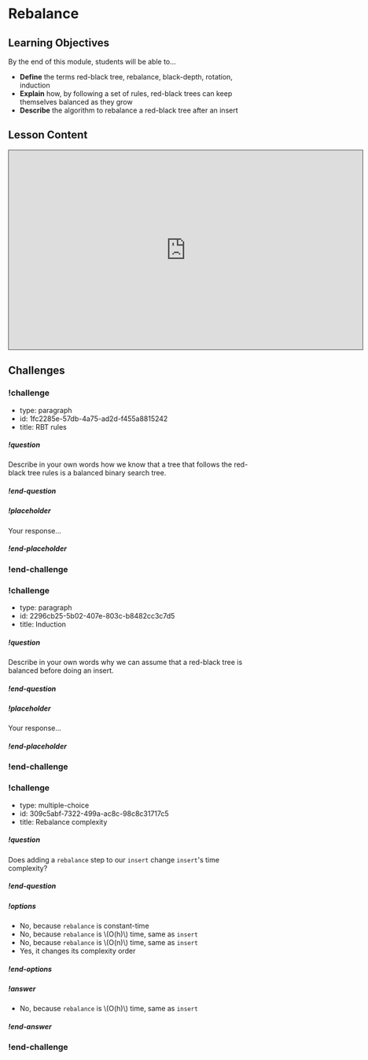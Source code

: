 # Rebalance

## Learning Objectives

By the end of this module, students will be able to...

- **Define** the terms red-black tree, rebalance, black-depth, rotation, induction
- **Explain** how, by following a set of rules, red-black trees can keep themselves balanced as they grow
- **Describe** the algorithm to rebalance a red-black tree after an insert

## Lesson Content

<iframe src="https://adaacademy.hosted.panopto.com/Panopto/Pages/Embed.aspx?id=8e9c3609-1cae-4b7b-bf9b-abbb0002c3ca&autoplay=false&offerviewer=true&showtitle=true&showbrand=false&start=0&interactivity=all" width=720 height=405 style="border: 1px solid #464646;" allowfullscreen allow="autoplay"></iframe>

## Challenges


<!-- >>>>>>>>>>>>>>>>>>>>>> BEGIN CHALLENGE >>>>>>>>>>>>>>>>>>>>>> -->
<!-- Replace everything in square brackets [] and remove brackets  -->

### !challenge

* type: paragraph
* id: 1fc2285e-57db-4a75-ad2d-f455a8815242
* title: RBT rules
<!-- * points: [1] (optional, the number of points for scoring as a checkpoint) -->
<!-- * topics: [python, pandas] (optional the topics for analyzing points) -->

##### !question

Describe in your own words how we know that a tree that follows the red-black tree rules is a balanced binary search tree.

##### !end-question

##### !placeholder

Your response...

##### !end-placeholder

<!-- other optional sections -->
<!-- !hint - !end-hint (markdown, users can see after a failed attempt) -->
<!-- !rubric - !end-rubric (markdown, instructors can see while scoring a checkpoint) -->
<!-- !explanation - !end-explanation (markdown, students can see after answering correctly) -->

### !end-challenge

<!-- ======================= END CHALLENGE ======================= -->
<!-- >>>>>>>>>>>>>>>>>>>>>> BEGIN CHALLENGE >>>>>>>>>>>>>>>>>>>>>> -->
<!-- Replace everything in square brackets [] and remove brackets  -->

### !challenge

* type: paragraph
* id: 2296cb25-5b02-407e-803c-b8482cc3c7d5
* title: Induction
<!-- * points: [1] (optional, the number of points for scoring as a checkpoint) -->
<!-- * topics: [python, pandas] (optional the topics for analyzing points) -->

##### !question

Describe in your own words why we can assume that a red-black tree is balanced before doing an insert.

##### !end-question

##### !placeholder

Your response...

##### !end-placeholder

<!-- other optional sections -->
<!-- !hint - !end-hint (markdown, users can see after a failed attempt) -->
<!-- !rubric - !end-rubric (markdown, instructors can see while scoring a checkpoint) -->
<!-- !explanation - !end-explanation (markdown, students can see after answering correctly) -->

### !end-challenge

<!-- ======================= END CHALLENGE ======================= -->
<!-- >>>>>>>>>>>>>>>>>>>>>> BEGIN CHALLENGE >>>>>>>>>>>>>>>>>>>>>> -->
<!-- Replace everything in square brackets [] and remove brackets  -->

### !challenge

* type: multiple-choice
* id: 309c5abf-7322-499a-ac8c-98c8c31717c5
* title: Rebalance complexity
<!-- * points: [1] (optional, the number of points for scoring as a checkpoint) -->
<!-- * topics: [python, pandas] (optional the topics for analyzing points) -->

##### !question

Does adding a `rebalance` step to our `insert` change `insert`'s time complexity?

##### !end-question

##### !options

* No, because `rebalance` is constant-time
* No, because `rebalance` is \\(O(h)\\) time, same as `insert`
* No, because `rebalance` is \\(O(n)\\) time, same as `insert`
* Yes, it changes its complexity order

##### !end-options

##### !answer

* No, because `rebalance` is \\(O(h)\\) time, same as `insert`

##### !end-answer

<!-- other optional sections -->
<!-- !hint - !end-hint (markdown, users can see after a failed attempt) -->
<!-- !rubric - !end-rubric (markdown, instructors can see while scoring a checkpoint) -->
<!-- !explanation - !end-explanation (markdown, students can see after answering correctly) -->

### !end-challenge

<!-- ======================= END CHALLENGE ======================= -->
